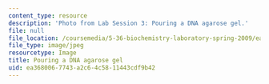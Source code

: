 ```yaml
---
content_type: resource
description: 'Photo from Lab Session 3: Pouring a DNA agarose gel.'
file: null
file_location: /coursemedia/5-36-biochemistry-laboratory-spring-2009/ea3680067743a2c64c5811443cdf9b42_Lab3_1.jpg
file_type: image/jpeg
resourcetype: Image
title: Pouring a DNA agarose gel
uid: ea368006-7743-a2c6-4c58-11443cdf9b42
---
```

